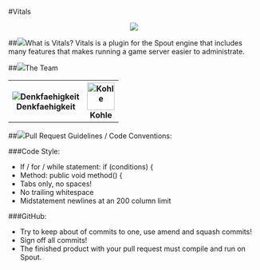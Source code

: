 #Vitals
<center>
<img src="https://dl.dropbox.com/u/35876967/VolumetricPixels/logo.png">
</center>


##<img src="https://dl.dropbox.com/u/35876967/VolumetricPixels/smallsquare.png">What is Vitals?
Vitals is a plugin for the Spout engine that includes many features that makes running a game server easier to administrate. 

##<img src="https://dl.dropbox.com/u/35876967/VolumetricPixels/smallsquare.png">The Team
<table>
	<tr>
		<th><img src="https://en.gravatar.com/userimage/29837749/a5bf1842093967471dc0bf067f1c724d.png?size=55" alt="Denkfaehigkeit" title="DrAgonmoray"/><br/>Denkfaehigkeit</th>
		<th><img src="https://dl.dropbox.com/u/35876967/fancykohlewhitebg.png" width="55" height="55" alt="Kohle" title="Kohle"/><br/>Kohle</th>
	</tr>
</table>

##<img src="https://dl.dropbox.com/u/35876967/VolumetricPixels/smallsquare.png">Pull Request Guidelines / Code Conventions:

###Code Style:

* If / for / while statement: if (conditions) {
* Method: public void method() {
* Tabs only, no spaces!
* No trailing whitespace
* Midstatement newlines at an 200 column limit

###GitHub:

* Try to keep about of commits to one, use amend and squash commits!
* Sign off all commits!
* The finished product with your pull request must compile and run on Spout.